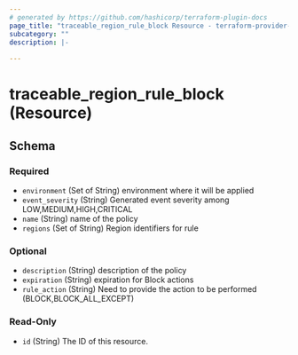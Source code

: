 ```yaml
---
# generated by https://github.com/hashicorp/terraform-plugin-docs
page_title: "traceable_region_rule_block Resource - terraform-provider-traceable"
subcategory: ""
description: |-
  
---
```


# traceable_region_rule_block (Resource)





<!-- schema generated by tfplugindocs -->
## Schema

### Required

- `environment` (Set of String) environment where it will be applied
- `event_severity` (String) Generated event severity among LOW,MEDIUM,HIGH,CRITICAL
- `name` (String) name of the policy
- `regions` (Set of String) Region identifiers for rule

### Optional

- `description` (String) description of the policy
- `expiration` (String) expiration for Block actions
- `rule_action` (String) Need to provide the action to be performed (BLOCK,BLOCK_ALL_EXCEPT)

### Read-Only

- `id` (String) The ID of this resource.
